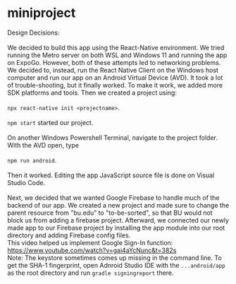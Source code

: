 # miniproject

Design Decisions:<br />
<br />
We decided to build this app using the React-Native environment. We tried running the Metro server on both WSL and Windows 11 and running the app on ExpoGo. However, both of these attempts led to networking problems. We decided to, instead, run the React Native Client on the Windows host computer and run our app on an Android Virtual Device (AVD). It took a lot of trouble-shooting, but it finally worked. To make it work, we added more SDK platforms and tools. Then we created a project using:<br />
<br />
``npx react-native init <projectname>``.<br />
<br />
``npm start`` started our project.<br />
<br />
On another Windows Powershell Terminal, navigate to the project folder. With the AVD open, type<br />
<br />
``npm run android``.<br />
<br />
Then it worked. Editing the app JavaScript source file is done on Visual Studio Code.<br />
<br />
Next, we decided that we wanted Google Firebase to handle much of the backend of our app. We created a new project and made sure to change the parent resource from "bu.edu" to "to-be-sorted", so that BU would not block us from adding a firebase project. Afterward, we connected our newly made app to our Firebase project by installing the app module into our root directory and adding Firebase config files.
<br />
This video helped us implement Google Sign-In function: https://www.youtube.com/watch?v=gai4aYcNunc&t=382s
<br />
Note: The keystore sometimes comes up missing in the command line. To get the SHA-1 fingerprint, open Adnroid Studio IDE with the `...android/app` as the root directory and run `gradle signingreport` there.
